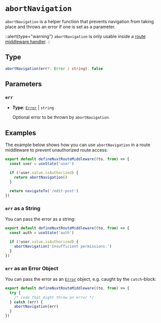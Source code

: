 # `abortNavigation`

`abortNavigation` is a helper function that prevents navigation from taking place and throws an error if one is set as a parameter.

::alert{type="warning"}
`abortNavigation` is only usable inside a [route middleware handler](/guide/directory-structure/middleware).
::

## Type

```ts
abortNavigation(err?: Error | string): false
```

## Parameters

### `err`

- **Type**: [`Error`](https://developer.mozilla.org/pl/docs/Web/JavaScript/Reference/Global_Objects/Error) | `string`

  Optional error to be thrown by `abortNavigation`.

## Examples

The example below shows how you can use `abortNavigation` in a route middleware to prevent unauthorized route access:

```ts [middleware/auth.ts]
export default defineNuxtRouteMiddleware((to, from) => {
  const user = useState('user')

  if (!user.value.isAuthorized) {
    return abortNavigation()
  }
 
  return navigateTo('/edit-post')
})
```

### `err` as a String

You can pass the error as a string:

```ts [middleware/auth.ts]
export default defineNuxtRouteMiddleware((to, from) => {
  const auth = useState('auth')

  if (!user.value.isAuthorized) {
    abortNavigation('Insufficient permissions.')
  }
})
```

### `err` as an Error Object

You can pass the error as an [`Error`](https://developer.mozilla.org/pl/docs/Web/JavaScript/Reference/Global_Objects/Error) object, e.g. caught by the `catch`-block:

```ts [middleware/auth.ts]
export default defineNuxtRouteMiddleware((to, from) => {
  try {
    /* code that might throw an error */
  } catch (err) {
    abortNavigation(err)
  }
})
```
